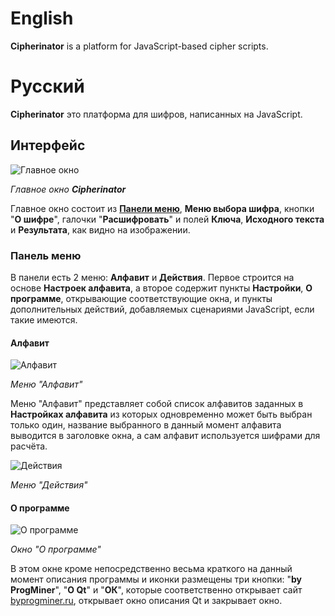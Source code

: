 # English
**Cipherinator** is a platform for JavaScript-based cipher scripts.

# Русский
**Cipherinator** это платформа для шифров, написанных на JavaScript.

## Интерфейс
![Главное окно](http://byprogminer.ru/Cipherinator/main.png)

_Главное окно **Cipherinator**_

Главное окно состоит из [**Панели меню**](#Панель-меню), **Меню выбора шифра**, кнопки "**О шифре**", галочки "**Расшифровать**" и полей **Ключа**, **Исходного текста** и **Результата**, как видно на изображении.

### Панель меню
В панели есть 2 меню: **Алфавит** и **Действия**. Первое строится на основе **Настроек алфавита**, а второе содержит пункты **Настройки**, **О программе**, открывающие соответствующие окна, и пункты дополнительных действий, добавляемых сценариями JavaScript, если такие имеются.

#### Алфавит
![Алфавит](http://byprogminer.ru/Cipherinator/alphabet-menu.png)

*Меню "Алфавит"*

Меню "Алфавит" представляет собой список алфавитов заданных в **Настройках алфавита** из которых одновременно может быть выбран только один, название выбранного в данный момент алфавита выводится в заголовке окна, а сам алфавит используется шифрами для расчёта.

![Действия](http://byprogminer.ru/Cipherinator/actions.png)

*Меню "Действия"*

#### О программе
![О программе](http://byprogminer.ru/Cipherinator/about.png)

*Окно "О программе"*

В этом окне кроме непосредственно весьма краткого на данный момент описания программы и иконки размещены три кнопки: "**by ProgMiner**", "**О Qt**" и "**ОК**", которые соответственно открывает сайт [byprogminer.ru](http://byprogminer.ru/), открывает окно описания Qt и закрывает окно.